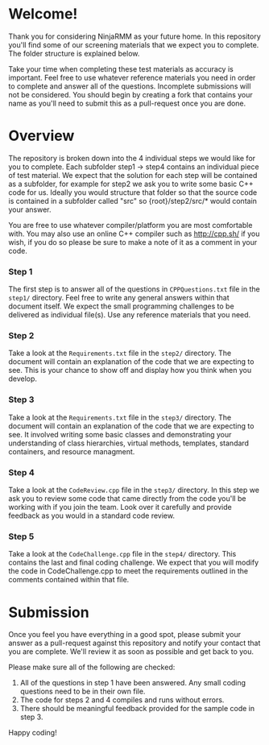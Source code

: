 # Welcome!
Thank you for considering NinjaRMM as your future home. In this repository you'll find some of our screening materials that we expect you to complete. The folder structure is explained below. 

Take your time when completing these test materials as accuracy is important. Feel free to use whatever reference materials you need in order to complete and answer all of the questions. Incomplete submissions will not be considered. You should begin by creating a fork that contains your name as you'll need to submit this as a pull-request once you are done. 

# Overview
The repository is broken down into the 4 individual steps we would like for you to complete. Each subfolder step1 -> step4 contains an individual piece of test material. We expect that the solution for each step will be contained as a subfolder, for example for step2 we ask you to write some basic C++ code for us. Ideally you would structure that folder so that the source code is contained in a subfolder called "src" so {root}/step2/src/* would contain your answer. 

You are free to use whatever compiler/platform you are most comfortable with. You may also use an online C++ compiler such as http://cpp.sh/ if you wish, if you do so please be sure to make a note of it as a comment in your code. 

### Step 1 
The first step is to answer all of the questions in `CPPQuestions.txt` file in the `step1/` directory. Feel free to write any general answers within that document itself. We expect the small programming challenges to be delivered as individual file(s). Use any reference materials that you need.

### Step 2
Take a look at the `Requirements.txt` file in the `step2/` directory. The document will contain an explanation of the code that we are expecting to see. This is your chance to show off and display how you think when you develop.

### Step 3
Take a look at the `Requirements.txt` file in the `step3/` directory. The document will contain an explanation of the code that we are expecting to see. It involved writing some basic classes and demonstrating your understanding of class hierarchies, virtual methods, templates, standard containers, and resource managment. 

### Step 4
Take a look at the `CodeReview.cpp` file in the `step3/` directory. In this step we ask you to review some code that came directly from the code you'll be working with if you join the team. Look over it carefully and provide feedback as you would in a standard code review.

### Step 5
Take a look at the `CodeChallenge.cpp` file in the `step4/` directory. This contains the last and final coding challenge. We expect that you will modify the code in CodeChallenge.cpp to meet the requirements outlined in the comments contained within that file. 

# Submission
Once you feel you have everything in a good spot, please submit your answer as a pull-request against this repository and notify your contact that you are complete. We'll review it as soon as possible and get back to you.

Please make sure all of the following are checked:
1. All of the questions in step 1 have been answered. 
Any small coding questions need to be in their own file.
2. The code for steps 2 and 4 compiles and runs without errors. 
3. There should be meaningful feedback provided for the sample code in step 3.

Happy coding!
